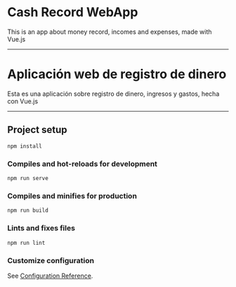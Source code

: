# Cash Record WebApp
This is an app about money record, incomes and expenses, made with Vue.js

----
# Aplicación web de registro de dinero
Esta es una aplicación sobre registro de dinero, ingresos y gastos, hecha con Vue.js

----

## Project setup
```
npm install
```

### Compiles and hot-reloads for development
```
npm run serve
```

### Compiles and minifies for production
```
npm run build
```

### Lints and fixes files
```
npm run lint
```

### Customize configuration
See [Configuration Reference](https://cli.vuejs.org/config/).
